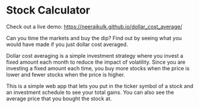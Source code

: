 # Stock Calculator

Check out a live demo: https://neerajkulk.github.io/dollar_cost_average/




Can you time the markets and buy the dip? Find out by seeing what you would have made if you just dollar cost averaged.   

Dollar cost averaging is a simple investment strategy where you invest a fixed amount each month to reduce the impact of volatility. Since you are investing a fixed amount each time, you buy more stocks when the price is lower and fewer stocks when the price is higher. 

This is a simple web app that lets you put in the ticker symbol of a stock and an investment schedule to see your total gains. You can also see the average price that you bought the stock at. 
